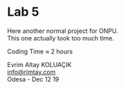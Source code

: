 # Lab 5
Here another normal project for ONPU.  
This one actually took too much time.  

Coding Time ≈ 2 hours

Evrim Altay KOLUAÇIK  
info@rimtay.com  
Odesa - Dec 12 19  